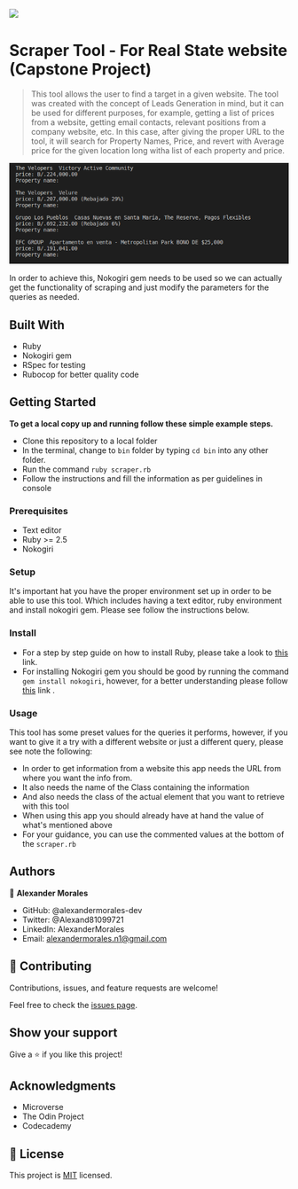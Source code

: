 ![](https://img.shields.io/badge/Microverse-blueviolet)

# Scraper Tool - For Real State website (Capstone Project)

> This tool allows the user to find a target in a given website. The tool was created with the concept of Leads Generation in mind, but it can be used for different purposes, for example, getting a list of prices from a website, getting email contacts, relevant positions from a company website, etc. In this case, after giving the proper URL to the tool, it will search for Property Names, Price, and revert with Average price for the given location long witha list of each property and price. 

![screenshot](./app_screenshot.png)

In order to achieve this, Nokogiri gem needs to be used so we can actually get the functionality of scraping and just modify the parameters for the queries as needed.

## Built With

- Ruby
- Nokogiri gem
- RSpec for testing
- Rubocop for better quality code 

## Getting Started

**To get a local copy up and running follow these simple example steps.**

- Clone this repository to a local folder
- In the terminal, change to `bin` folder by typing `cd bin` into any other folder.
- Run the command `ruby scraper.rb`
- Follow the instructions and fill the information as per guidelines in console

### Prerequisites

- Text editor
- Ruby >= 2.5
- Nokogiri

### Setup

It's important hat you have the proper environment set up in order to be able to use this tool. Which includes having a text editor, ruby environment and install nokogiri gem. Please see follow the instructions below.

### Install

- For a step by step guide on how to install Ruby, please take a look to [this](https://www.ruby-lang.org/en/documentation/installation/) link.
- For installing Nokogiri gem you should be good by running the command `gem install nokogiri`, however, for a better understanding please follow [this](https://nokogiri.org/rdoc/index.html) link .

### Usage

This tool has some preset values for the queries it performs, however, if you want to give it a try with a different website or just a different query, please see note the following:

- In order to get information from a website this app needs the URL from where you want the info from.
- It also needs the name of the Class containing the information
- And also needs the class of the actual element that you want to retrieve with this tool
- When using this app you should already have at hand the value of what's mentioned above
- For your guidance, you can use the commented values at the bottom of the `scraper.rb`

## Authors

👤 **Alexander Morales**

- GitHub: @alexandermorales-dev
- Twitter: @Alexand81099721
- LinkedIn: AlexanderMorales
- Email: alexandermorales.n1@gmail.com

## 🤝 Contributing

Contributions, issues, and feature requests are welcome!

Feel free to check the [issues page](../../issues/).

## Show your support

Give a ⭐️ if you like this project!

## Acknowledgments

- Microverse
- The Odin Project
- Codecademy

## 📝 License

This project is [MIT](./MIT.md) licensed.
